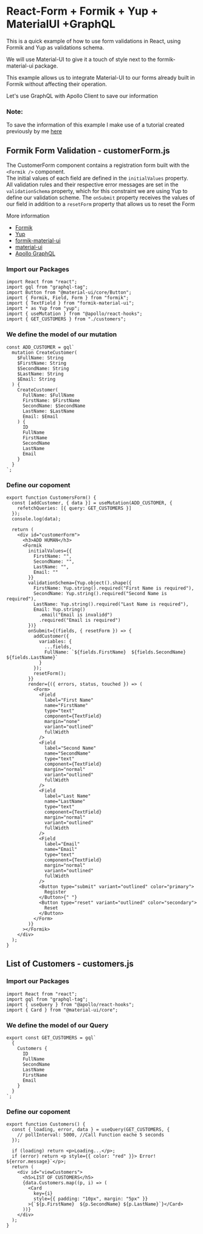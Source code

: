 # React-Form + Formik + Yup + MaterialUI +GraphQL


This is a quick example of how to use form validations in React, using Formik and Yup as validations schema.

We will use Material-UI to give it a touch of style next to the formik-material-ui package.

This example allows us to integrate Material-UI to our forms already built in Formik without affecting their operation.

Let's use GraphQL with Apollo Client to save our information

### Note: 
To save the information of this example I make use of a tutorial created previously by me [here](https://github.com/yibsonalexis/sls-grapgQL-lambdaFunction-dynamoDB)

## Formik Form Validation - customerForm.js
The CustomerForm component contains a registration form built with the `<Formik />` component. <br>
The initial values of each field are defined in the `initialValues` property. <br>
All validation rules and their respective error messages are set in the `validationSchema` property, which for this constraint we are using Yup to define our validation scheme. The `onSubmit` property receives the values of our field in addition to a `resetForm` property that allows us to reset the Form

More information 
- [Formik](https://jaredpalmer.com/formik/docs/tutorial)
- [Yup](https://github.com/jquense/yup)
- [formik-material-ui](https://github.com/stackworx/formik-material-ui)
- [material-ui](https://material-ui.com/demos/text-fields/)
- [Apollo GraphQL](https://www.apollographql.com/docs/react/essentials/get-started/)



### Import our Packages
```
import React from "react";
import gql from "graphql-tag";
import Button from "@material-ui/core/Button";
import { Formik, Field, Form } from "formik";
import { TextField } from "formik-material-ui";
import * as Yup from "yup";
import { useMutation } from "@apollo/react-hooks";
import { GET_CUSTOMERS } from "./customers";
```
### We define the model of our mutation 

```
const ADD_CUSTOMER = gql`
  mutation CreateCustomer(
    $FullName: String
    $FirstName: String
    $SecondName: String
    $LastName: String
    $Email: String
  ) {
    CreateCustomer(
      FullName: $FullName
      FirstName: $FirstName
      SecondName: $SecondName
      LastName: $LastName
      Email: $Email
    ) {
      ID
      FullName
      FirstName
      SecondName
      LastName
      Email
    }
  }
`;
```
### Define our copoment
```
export function CustomersForm() {
  const [addCustomer, { data }] = useMutation(ADD_CUSTOMER, {
    refetchQueries: [{ query: GET_CUSTOMERS }]
  });
  console.log(data);

  return (
    <div id="customerForm">
      <h3>ADD HUMAN</h3>
      <Formik
        initialValues={{
          FirstName: "",
          SecondName: "",
          LastName: "",
          Email: ""
        }}
        validationSchema={Yup.object().shape({
          FirstName: Yup.string().required("First Name is required"),
          SecondName: Yup.string().required("Second Name is required"),
          LastName: Yup.string().required("Last Name is required"),
          Email: Yup.string()
            .email("Email is invalidd")
            .required("Email is required")
        })}
        onSubmit={(fields, { resetForm }) => {
          addCustomer({
            variables: {
              ...fields,
              FullName: `${fields.FirstName}  ${fields.SecondName}  ${fields.LastName}`
            }
          });
          resetForm();
        }}
        render={({ errors, status, touched }) => (
          <Form>
            <Field
              label="First Name"
              name="FirstName"
              type="text"
              component={TextField}
              margin="none"
              variant="outlined"
              fullWidth
            />
            <Field
              label="Second Name"
              name="SecondName"
              type="text"
              component={TextField}
              margin="normal"
              variant="outlined"
              fullWidth
            />
            <Field
              label="Last Name"
              name="LastName"
              type="text"
              component={TextField}
              margin="normal"
              variant="outlined"
              fullWidth
            />
            <Field
              label="Email"
              name="Email"
              type="text"
              component={TextField}
              margin="normal"
              variant="outlined"
              fullWidth
            />
            <Button type="submit" variant="outlined" color="primary">
              Register
            </Button>{" "}
            <Button type="reset" variant="outlined" color="secondary">
              Reset
            </Button>
          </Form>
        )}
      ></Formik>
    </div>
  );
}

```

## List of Customers - customers.js

### Import our Packages
```
import React from "react";
import gql from "graphql-tag";
import { useQuery } from "@apollo/react-hooks";
import { Card } from "@material-ui/core";
```

### We define the model of our Query 
```
export const GET_CUSTOMERS = gql`
  {
    Customers {
      ID
      FullName
      SecondName
      LastName
      FirstName
      Email
    }
  }
`;
```

### Define our copoment
```
export function Customers() {
  const { loading, error, data } = useQuery(GET_CUSTOMERS, {
    // pollInterval: 5000, //Call Function eache 5 seconds
  });

  if (loading) return <p>Loading...</p>;
  if (error) return <p style={{ color: "red" }}> Error! ${error.message}`</p>;
  return (
    <div id="viewCustomers">
      <h5>LIST OF CUSTOMERS</h5>
      {data.Customers.map((p, i) => (
        <Card
          key={i}
          style={{ padding: "10px", margin: "5px" }}
        >{`${p.FirstName}  ${p.SecondName} ${p.LastName}`}</Card>
      ))}
    </div>
  );
}

```
